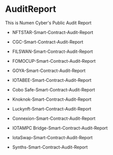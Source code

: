 # AuditReport
This is Numen Cyber's Public Audit Report

- NFTSTAR-Smart-Contract-Audit-Report 

- CGC-Smart-Contract-Audit-Report 

- FILSWAN-Smart-Contract-Audit-Report

- FOMOCUP-Smart-Contract-Audit-Report

- GOYA-Smart-Contract-Audit-Report 

- IOTABEE-Smart-Contract-Audit-Report

- Cobo Safe-Smart-Contract-Audit-Report

- Knoknok-Smart-Contract-Audit-Report

- Luckynft-Smart-Contract-Audit-Report

- Connexion-Smart-Contract-Audit-Report

- IOTAMPC Bridge-Smart-Contract-Audit-Report

- IotaSwap-Smart-Contract-Audit-Report

- Synths-Smart-Contract-Audit-Report 

  
